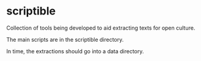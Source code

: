 scriptible
==========

Collection of tools being developed to aid extracting texts for open culture. 

The main scripts are in the scriptible directory. 

In time, the extractions should go into a data directory. 
